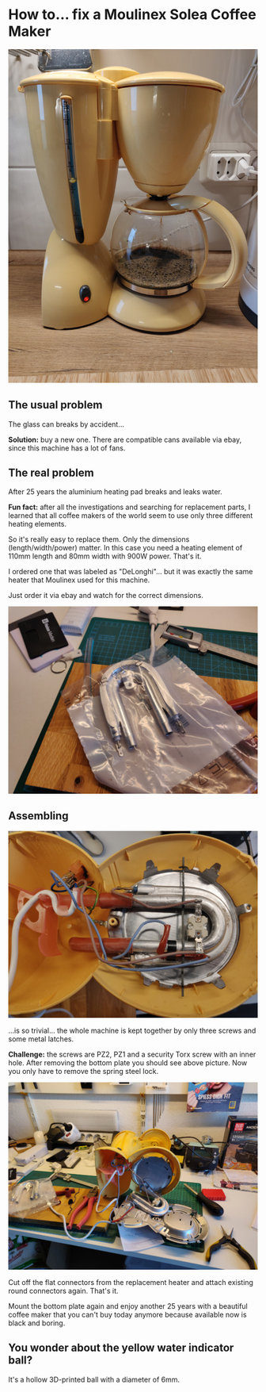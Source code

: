 # How to... fix a Moulinex Solea Coffee Maker

<img src="moulinex-solea.jpg"/>

## The usual problem

The glass can breaks by accident... 

**Solution:** buy a new one. There are compatible cans available via ebay, since this machine has a lot of fans.

## The real problem

After 25 years the aluminium heating pad breaks and leaks water.

**Fun fact:** after all the investigations and searching for replacement parts, I learned that all coffee makers of the world seem to use only three different heating elements. 

So it's really easy to replace them. Only the dimensions (length/width/power) matter. In this case you need a heating element of 110mm length and 80mm width with 900W power. That's it. 

I ordered one that was labeled as "DeLonghi"... but it was exactly the same heater that Moulinex used for this machine.

Just order it via ebay and watch for the correct dimensions.

<img src="replacement-heating.jpg" />



## Assembling

<img src="heating-plate-mounted.jpg"/>

...is so trivial... the whole machine is kept together by only three screws and some metal latches. 

**Challenge:** the screws are PZ2, PZ1 and a security Torx screw with an inner hole.
After removing the bottom plate you should see above picture. Now you only have to remove the spring steel lock.

<img src="heating-plate-dismounted.jpg" />

Cut off the flat connectors from the replacement heater and attach existing round connectors again. That's it. 

Mount the bottom plate again and enjoy another 25 years with a beautiful coffee maker that you can't buy today anymore because available now is black and boring.

## You wonder about the yellow water indicator ball?

It's a hollow 3D-printed ball with a diameter of 6mm. 
